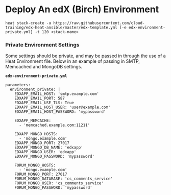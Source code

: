 # Deploy An edX (Birch) Environment

`heat stack-create -u https://raw.githubusercontent.com/cloud-training/edx-heat-ansible/master/edx-template.yml [-e edx-environment-private.yml] -t 120 <stack-name>`

### Private Environment Settings

Some settings should be private, and may be passed in through the use of a Heat Environment file. Below in an example of passing in SMTP, Memcached and MongoDB settings.

**`edx-environment-private.yml`**

```
parameters:
  environment_private: |
    EDXAPP_EMAIL_HOST: 'smtp.example.com'
    EDXAPP_EMAIL_PORT: 587
    EDXAPP_EMAIL_USE_TLS: True
    EDXAPP_EMAIL_HOST_USER: 'user@example.com'
    EDXAPP_EMAIL_HOST_PASSWORD: 'mypassword'
    
    EDXAPP_MEMCACHE:
      - 'memcached.example.com:11211'
    
    EDXAPP_MONGO_HOSTS:
      - 'mongo.example.com'
    EDXAPP_MONGO_PORT: 27017
    EDXAPP_MONGO_DB_NAME: 'edxapp'
    EDXAPP_MONGO_USER: 'edxapp'
    EDXAPP_MONGO_PASSWORD: 'mypassword'
    
    FORUM_MONGO_HOSTS:
      - 'mongo.example.com'
    FORUM_MONGO_PORT: 27017
    FORUM_MONGO_DATABASE: 'cs_comments_service'
    FORUM_MONGO_USER: 'cs_comments_service'
    FORUM_MONGO_PASSWORD: 'mypassword'
```
